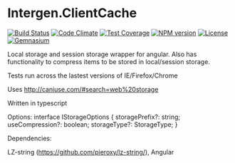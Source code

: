 # Intergen.ClientCache

[![Build Status](https://travis-ci.org/jonocairns/Intergen.ClientCache.svg?branch=master)](https://travis-ci.org/jonocairns/Intergen.ClientCache) [![Code Climate](https://codeclimate.com/github/jonocairns/Intergen.ClientCache/badges/gpa.svg)](https://codeclimate.com/github/jonocairns/Intergen.ClientCache) [![Test Coverage](https://codeclimate.com/github/jonocairns/Intergen.ClientCache/badges/coverage.svg)](https://codeclimate.com/github/jonocairns/Intergen.ClientCache) [![NPM version][npm-image]][npm-url] [![License][license-image]][license-url] [![Gemnasium](https://img.shields.io/gemnasium/mathiasbynens/he.svg?style=plastic)](https://github.com/jonocairns/Intergen.ClientCache)


Local storage and session storage wrapper for angular. Also has functionality to compress items to be stored in local/session storage.

Tests run across the lastest versions of IE/Firefox/Chrome

Uses http://caniuse.com/#search=web%20storage

Written in typescript

Options: interface IStorageOptions {
        storagePrefix?: string;
        useCompression?: boolean;
        storageType?: StorageType;
    }

Dependencies: 

LZ-string (https://github.com/pieroxy/lz-string/),
Angular

[npm-image]: https://img.shields.io/npm/v/angular-client-cache.svg?style=flat-square
[npm-url]: https://npmjs.org/package/angular-client-cache
[license-image]: http://img.shields.io/npm/l/angular-client-cache.svg?style=flat-square
[license-url]: LICENSE
